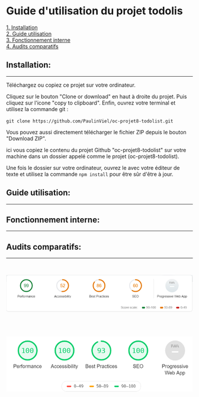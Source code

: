# **Guide d'utilisation du projet todolis**

[1. Installation](#installation)  
[2. Guide utilisation](#guide-utilisation)  
[3. Fonctionnement interne](#fonctionnement-interne)  
[4. Audits comparatifs](#audit-comparatifs)  


## Installation:

****
Téléchargez ou copiez ce projet sur votre ordinateur.

Cliquez sur le bouton "Clone or download" en haut à droite du projet. Puis cliquez sur l'icone "copy to clipboard". Enfin, ouvrez votre terminal et utilisez la commande git : 

`git clone https://github.com/PaulinViel/oc-projet8-todolist.git`

Vous pouvez aussi directement télécharger le fichier ZIP depuis le bouton "Download ZIP".

ici vous copiez le contenu du projet Github "oc-projet8-todolist" sur votre machine dans un dossier appelé comme le projet (oc-projet8-todolist).

Une fois le dossier sur votre ordinateur, ouvrez le avec votre éditeur de texte et utilisez la commande `npm install` pour être sûr d'être à jour.

## Guide utilisation: 

****

## Fonctionnement interne: 

****

## Audits comparatifs: 

****

<br>

![alt text](../img/auditv1.png "Audit v1")  

<br>
<br>

![alt text](../img/auditv2.png "Audit v2")  

<br>
